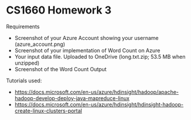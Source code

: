 # CS1660 Homework 3

Requirements
- Screenshot of your Azure Account showing your username (azure_account.png)
- Screenshot of your implementation of Word Count on Azure 
- Your input data file. Uploaded to OneDrive (long.txt.zip; 53.5 MB when unzipped)
- Screenshot of the Word Count Output

Tutorials used:
- https://docs.microsoft.com/en-us/azure/hdinsight/hadoop/apache-hadoop-develop-deploy-java-mapreduce-linux
- https://docs.microsoft.com/en-us/azure/hdinsight/hdinsight-hadoop-create-linux-clusters-portal
